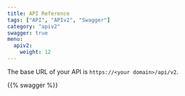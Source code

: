 ```yaml
---
title: API Reference
tags: ["API", "APIv2", "Swagger"]
category: "apiv2"
swagger: true
menu:
  apiv2:
    weight: 12
---
```


The base URL of your API is `https://<your domain>/api/v2`.

{{% swagger %}}
